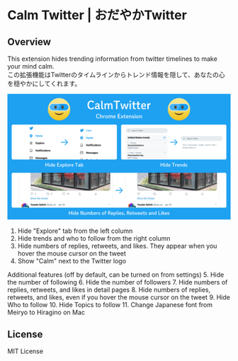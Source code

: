 # Calm Twitter | おだやかTwitter

## Overview
This extension hides trending information from twitter timelines to make your mind calm.  
この拡張機能はTwitterのタイムラインからトレンド情報を隠して、あなたの心を穏やかにしてくれます。

![](design/Share_SNS_en.png)

1. Hide "Explore" tab from the left column
2. Hide trends and who to follow from the right column
3. Hide numbers of replies, retweets, and likes.  They appear when you hover the mouse cursor on the tweet
4. Show "Calm" next to the Twitter logo

Additional features (off by default, can be turned on from settings)
5. Hide the number of following
6. Hide the number of followers
7. Hide numbers of replies, retweets, and likes in detail pages
8. Hide numbers of replies, retweets, and likes, even if you hover the mouse cursor on the tweet
9. Hide Who to follow
10. Hide Topics to follow
11. Change Japanese font from Meiryo to Hiragino on Mac


## License
MIT License